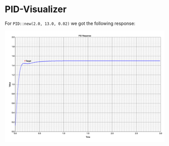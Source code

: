 # PID-Visualizer

For `PID::new(2.0, 13.0, 0.02)` we got the following response:

![alt text](pid_response.png "PID Response")